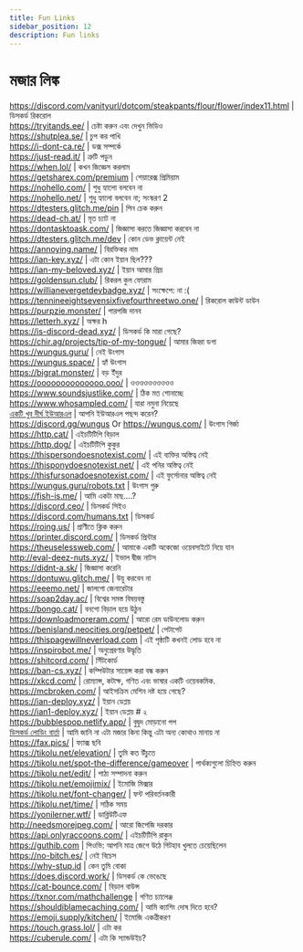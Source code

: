 ```yaml
---
title: Fun Links
sidebar_position: 12
description: Fun links
---
```


# মজার লিঙ্ক

<https://discord.com/vanityurl/dotcom/steakpants/flour/flower/index11.html> | ডিসকর্ড রিকরোল   <br/>
<https://tryitands.ee/> | চেষ্টা করুন এবং দেখুন ভিডিও  <br/>
<https://shutplea.se/> | চুপ কর পাখি   <br/>
<https://i-dont-ca.re/> | ডক্স সম্পর্কে   <br/>
<https://just-read.it/> | ত্রুটি পড়ুন   <br/>
<https://when.lol/> | কখন জিজ্ঞেস করলাম   <br/>
<https://getsharex.com/premium> | শেয়ারেক্স প্রিমিয়াম   <br/>
<https://nohello.com/> | শুধু হ্যালো বলবেন না   <br/>
<https://nohello.net/> | শুধু হ্যালো বলবেন না; সংস্করণ 2 <br/>
<https://dtesters.glitch.me/pin> | পিন চেক করুন   <br/>
<https://dead-ch.at/> | মৃত চ্যাট না   <br/>
<https://dontasktoask.com/> | জিজ্ঞাসা করতে জিজ্ঞাসা করবেন না   <br/>
<https://dtesters.glitch.me/dev> | কোন ডেভ ক্লায়েন্ট নেই   <br/>
<https://annoying.name/> | বিরক্তিকর নাম   <br/>
<https://ian-key.xyz/> | এটা কোন ইয়ান ছিল???   <br/>
<https://ian-my-beloved.xyz/> | ইয়ান আমার প্রিয়<br/>
<https://goldensun.club/> | রিকরল কুল ফোরাম   <br/>
<https://willianevergetdevbadge.xyz/> | সংক্ষেপে: না :(   <br/>
<https://tennineeightsevensixfivefourthreetwo.one/> | রিকরোল কাউন্ট ডাউন   <br/>
<https://purpzie.monster/> | পারপজি দানব   <br/>
<https://letterh.xyz/> | অক্ষর h   <br/>
<https://is-discord-dead.xyz/> | ডিসকর্ড কি মারা গেছে?   <br/>
<https://chir.ag/projects/tip-of-my-tongue/> | আমার জিহ্বা ডগা   <br/>
<https://wungus.guru/> | নেই উংগাস   <br/>
<https://wungus.space/> | হ্যাঁ  উংগাস   <br/>
<https://bigrat.monster/> | বড় ইঁদুর   <br/>
<https://oooooooooooooo.ooo/> | ওওওওওওওওওও   <br/>
<https://www.soundsjustlike.com/> | ঠিক মত শোনাচ্ছে  <br/>
<https://www.whosampled.com/> | যারা নমুনা নিয়েছে   <br/>
[একটি খুব দীর্ঘ ইউআরএল](https://cdn.discordapp.com/attachments/238376364967723008/522109766848217088/unknown.png?comment=According_to_all_known_laws_of_aviation_there_is_no_way_a_bee_should_be_able_to_fly_Its_wings_are_too_small_to_get_its_fat_little_body_off_the_ground_The_bee_of_course_flies_anyway_because_bees_dont_care_what_humans_think_is_impossible_Yellow_black_Yellow_black_Yellow_black_Yellow_black_Ooh_black_and_yellow_Lets_shake_it_up_a_little_Barry_Breakfast_is_ready_Ooming_Hang_on_a_second_Hello__Barry__Adam__Oan_you_believe_this_is_happening__I_cant_Ill_pick_you_up_Looking_sharp_Use_the_stairs_Your_father_paid_good_money_for_those_Sorry_Im_excited_Heres_the_graduate_Were_very_proud_of_you_son_A_perfect_report_card_all_Bs_Very_proud_Ma_I_got_a_thing_going_here__You_got_lint_on_your_fuzz__Ow_Thats_me__Wave_to_us_Well_be_in_row_118000__Bye_Barry_I_told_you_stop_flying_in_the_house__Hey_Adam__Hey_Barry__Is_that_fuzz_gel__A_little_Special_day_graduation_Never_thought_Id_make_it_Three_days_grade_school_three_days_high_school_Those_were_awkward_Three_days_college_Im_glad_I_took_a_day_and_hitchhiked_around_the_hive_You_did_come_back_different__Hi_Barry__Artie_growing_a_mustache_Looks_good__Hear_about_Frankie__Yeah__You_going_to_the_funeral__No_Im_not_going_Everybody_knows_sting_someone_you_die_Dont_waste_it_on_a_squirrel_Such_a_hothead_I_guess_he_could_have_just_gotten_out_of_the_way_I_love_this_incorporating_an_amusement_park_into_our_day_Thats_why_we_dont_need_vacations_Boy_quite_a_bit_of_pomp_under_the_circumstances__Well_Adam_today_we_are_men__We_are__Beemen__Amen_Hallelujah_Students_faculty_distinguished_bees_please_welcome_Dean_Buzzwell_Welcome_New_Hive_Oity_graduating_class_of_9:15_That_concludes_our_ceremonies_And_begins_your_career_at_Honex) | আপনি ইউআরএল পছন্দ করেন?   <br/>
<https://discord.gg/wungus> Or <https://wungus.com/> | উংগাস গির্জা   <br/>
<https://http.cat/> | এইচটিটিপি  বিড়াল   <br/>
<https://http.dog/> |  এইচটিটিপি কুকুর <br/>
<https://thispersondoesnotexist.com/> | এই ব্যক্তির অস্তিত্ব নেই   <br/>
https://thisponydoesnotexist.net/ | এই পনির অস্তিত্ব নেই <br/>
<https://thisfursonadoesnotexist.com/> | এই ফুর্সোনার অস্তিত্ব নেই  <br/>
<https://wungus.guru/robots.txt> | উংগাস গুরু   <br/>
<https://fish-is.me/> | আমি একটা মাছ....?  <br/>
<https://discord.ceo/> | ডিসকর্ড সিইও  <br/>
<https://discord.com/humans.txt> | ডিসকর্ড  <br/>
<https://roing.us/> | প্রাণীতে ক্লিক করুন  <br/>
<https://printer.discord.com/> | ডিসকর্ড প্রিন্টার  <br/>
<https://theuselessweb.com/> | আমাকে একটি অকেজো ওয়েবসাইটে নিয়ে যান  <br/>
<http://eval-deez-nuts.xyz/> | ইভাল দ্বীজ নাটস   <br/>
<https://didnt-a.sk/> | জিজ্ঞাসা করেনি  <br/>
<https://dontuwu.glitch.me/> | উয়ু করবেন না  <br/>
<https://eeemo.net/> | জালগো  জেনারেটার   <br/>
<https://soap2day.ac/> | বিশ্বের সমস্ত বিষয়বস্তু  <br/>
<https://bongo.cat/> | বনগো বিড়াল হয়ে উঠুন  <br/>
<https://downloadmoreram.com/> | আরো রেম ডাউনলোড করুন  <br/>
<https://benisland.neocities.org/petpet/> | পেটাপেট   <br/>
<https://thispagewillneverload.com> | এই পৃষ্ঠাটি কখনই লোড হবে না  <br/>
<https://inspirobot.me/> | অনুপ্রেরণার উদ্ধৃতি <br/>
<https://shitcord.com/> | সিঁটকোর্ড <br/>
<https://ban-cs.xyz/> | কম্পিউটার সায়েন্স করা বন্ধ করুন  <br/>
<https://xkcd.com/> | রোম্যান্স, কটাক্ষ, গণিত এবং ভাষার একটি ওয়েবকমিক.  <br/>
<https://mcbroken.com/> | আইসক্রিম মেশিন নষ্ট হয়ে গেছে?  <br/>
<https://ian-deploy.xyz/> | ইয়ান  ডেপ্লয়   <br/>
<https://ian1-deploy.xyz/> | ইয়ান  ডেপ্লয়  # ২   <br/>
<https://bubblespop.netlify.app/> | বুদ্বুদ মোড়ানো পপ  <br/>
[ডিসকর্ড লোডিং বার্তা](https://gist.github.com/advaith1/540543d6a2b7fd66abdb0eb02c002f88) | আমি জানি না এটা মজার কিনা কিন্তু এটা অন্য কোথাও মানায় না  <br/>
<https://fax.pics/> | ফ্যাক্স ছবি  <br/>
<https://tikolu.net/elevation/> | তুমি কত উঁচুতে  <br/>
<https://tikolu.net/spot-the-difference/gameover> | পার্থক্যগুলো চিহ্নিত করুন <br/>
<https://tikolu.net/edit/> | পাঠ্য সম্পাদনা করুন  <br/>
<https://tikolu.net/emojimix/> | ইমোজি মিক্সার   <br/>
<https://tikolu.net/font-changer/> | ফন্ট পরিবর্তনকারী  <br/>
<https://tikolu.net/time/> | সঠিক সময়  <br/>
<https://yonilerner.wtf/> | ডাব্লিউটিএফ   <br/>
<http://needsmorejpeg.com/> |  আরো জিপেজি দরকার  <br/>
<https://api.onlyraccoons.com/> | এইচটিটিপি রাকুন   <br/>
<https://guthib.com> | পিওভি: আপনি মাত্র  জেগে উঠে গিটহাব  খুলতে চেয়েছিলেন  <br/>
<https://no-bitch.es/> | নেই বিচেস   <br/>
<https://why-stup.id> | কেন তুমি বোকা <br/>
<https://does.discord.work/> | ডিসকর্ড কে ভেঙেছে  <br/>
<https://cat-bounce.com/> |  বিড়াল বাউন্স <br />
<https://txnor.com/mathchallenge> | গণিত চ্যালেঞ্জ <br />
<https://shouldiblamecaching.com/> | আমি ক্যাশিং দোষ দিতে হবে?  <br/>
https://emoji.supply/kitchen/ | ইমোজি একত্রীকরণ <br/>
https://touch.grass.lol/ | এটা কর  <br/>
https://cuberule.com/ | এটা কি স্যান্ডউইচ?
